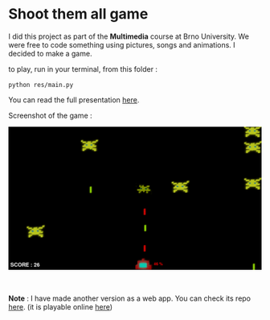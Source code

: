 # Shoot them all game

I did this project as part of the **Multimedia** course at Brno University.
We were free to code something using pictures, songs and animations. I decided to make a game.

to play, run in your terminal, from this folder :
```
python res/main.py
```

You can read the full presentation [here](report/report.md).

Screenshot of the game :

![](screenshot.png)

<br>

**Note** : I have made another version as a web app. You can check its repo [here](https://github.com/CharlieBrugvin/shoot-them-all-game-webapp). (it is playable online [here](https://invader-2437c.web.app/game))
